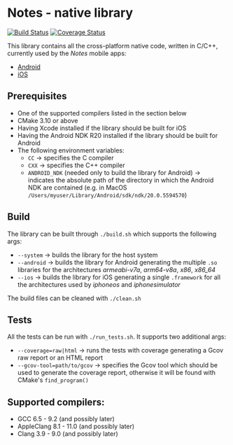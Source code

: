 # Notes - native library

[![Build Status](https://travis-ci.org/Fondesa/notes-native.svg?branch=master)](https://travis-ci.org/Fondesa/notes-native)
[![Coverage Status](https://coveralls.io/repos/github/Fondesa/notes-native/badge.svg?branch=master)](https://coveralls.io/github/Fondesa/notes-native?branch=master)

This library contains all the cross-platform native code, written in C/C++, currently used by the _Notes_ mobile apps:
- [Android](https://github.com/Fondesa/notes-android)
- [iOS](https://github.com/Fondesa/notes-ios)

## Prerequisites
- One of the supported compilers listed in the section below
- CMake 3.10 or above
- Having Xcode installed if the library should be built for iOS
- Having the Android NDK R20 installed if the library should be built for Android
- The following environment variables:
  - `CC` &rarr; specifies the C compiler
  - `CXX` &rarr; specifies the C++ compiler
  - `ANDROID_NDK` (needed only to build the library for Android) &rarr; indicates the absolute path of the directory in which the Android NDK are contained (e.g. in MacOS `/Users/myuser/Library/Android/sdk/ndk/20.0.5594570`)

## Build

The library can be built through `./build.sh` which supports the following args:
- `--system` &rarr; builds the library for the host system
- `--android` &rarr; builds the library for Android generating the multiple `.so` libraries for the architectures _armeabi-v7a_, _arm64-v8a_, _x86_, _x86_64_
- `--ios` &rarr; builds the library for iOS generating a single `.framework` for all the architectures used by _iphoneos_ and _iphonesimulator_

The build files can be cleaned with `./clean.sh`

## Tests
All the tests can be run with `./run_tests.sh`.
It supports two additional args:
- `--coverage=raw|html` &rarr; runs the tests with coverage generating a Gcov raw report or an HTML report
- `--gcov-tool=path/to/gcov` &rarr; specifies the Gcov tool which should be used to generate the coverage report, otherwise it will be found with CMake's `find_program()`

## Supported compilers:
- GCC 6.5 - 9.2 (and possibly later)
- AppleClang 8.1 - 11.0 (and possibly later)
- Clang 3.9 - 9.0 (and possibly later)
